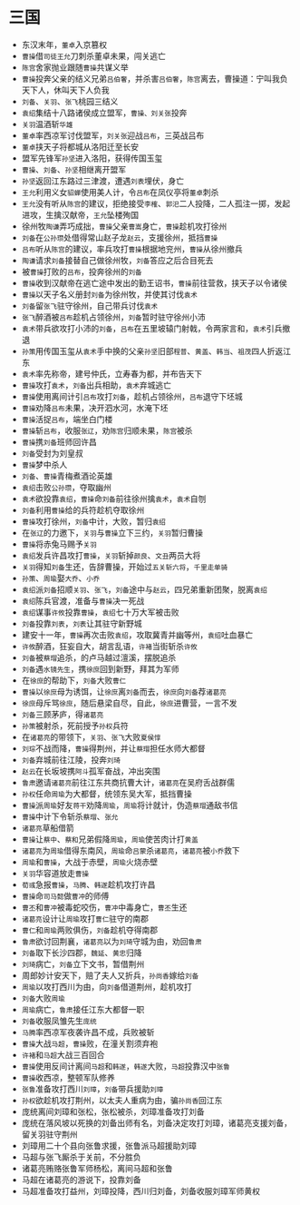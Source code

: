 # 三国

- 东汉末年，`董卓`入京篡权
- `曹操`借`司徒王允`刀刺杀董卓未果，闯关逃亡
- `陈宫`舍家抛业跟随`曹操`共谋义举
- `曹操`投奔父亲的结义兄弟`吕伯奢`，并杀害`吕伯奢`，`陈宫`离去，曹操道：宁叫我负天下人，休叫天下人负我
- `刘备`、`关羽`、`张飞`桃园三结义
- `袁绍`集结十八路诸侯成立盟军，`曹操、刘关张`投奔
- `关羽`温酒斩`华雄`
- `董卓`率西凉军讨伐盟军，`刘关张`迎战`吕布`，三英战吕布
- `董卓`挟天子将都城从洛阳迁至长安
- 盟军先锋军`孙坚`进入洛阳，获得传国玉玺
- `曹操`、`刘备`、`孙坚`相继离开盟军
- `孙坚`返回江东路过三津渡，遭遇`刘表`埋伏，身亡
- `王允`利用义女`貂蝉`使用美人计，令`吕布`在凤仪亭将`董卓`刺杀
- `王允`没有听从`陈宫`的建议，拒绝接受`李榷`、`郭汜`二人投降，二人孤注一掷，发起进攻，生擒汉献帝，`王允`坠楼殉国
- 徐州牧`陶谦`弄巧成拙，`曹操`父亲`曹嵩`身亡，`曹操`趁机攻打徐州
- `刘备`在`公孙瓒`处借得常山赵子龙`赵云`，支援徐州，抵挡`曹操`
- `吕布`听从`陈宫`的建议，率兵攻打`曹操`根据地兖州，`曹操`从徐州撤兵
- `陶谦`请求`刘备`接替自己做徐州牧，`刘备`答应之后合目死去
- 被`曹操`打败的`吕布`，投奔徐州的`刘备`
- `曹操`收到汉献帝在逃亡途中发出的勤王诏书，`曹操`前往营救，挟天子以令诸侯
- `曹操`以天子名义册封`刘备`为徐州牧，并使其讨伐`袁术`
- `刘备`留`张飞`驻守徐州，自己带兵讨伐`袁术`
- `张飞`醉酒被`吕布`趁机占领徐州，`刘备`暂时驻守徐州小沛
- `袁术`带兵欲攻打小沛的`刘备`，`吕布`在五里坡辕门射戟，令两家言和，`袁术`引兵撤退
- `孙策`用传国玉玺从`袁术`手中换的父亲`孙坚`旧部`程普`、`黄盖`、`韩当`、`祖茂`四人折返江东
- `袁术`率先称帝，建号仲氏，立寿春为都，并布告天下
- `曹操`攻打`袁术`，`刘备`出兵相助，`袁术`弃城逃亡
- `曹操`使用离间计引`吕布`攻打`刘备`，趁机占领徐州，`吕布`退守下坯城
- `曹操`劝降`吕布`未果，决开泗水河，水淹下坯
- `曹操`活捉`吕布`，端坐白门楼
- `曹操`斩`吕布`，收服`张辽`，劝`陈宫`归顺未果，`陈宫`被杀
- `曹操`携`刘备`班师回许昌
- `刘备`受封为刘皇叔
- `曹操`梦中杀人
- `刘备`、`曹操`青梅煮酒论英雄
- `袁绍`击败`公孙瓒`，夺取幽州
- `袁术`欲投靠`袁绍`，`曹操`命`刘备`前往徐州擒`袁术`，`袁术`自刎
- `刘备`利用`曹操`给的兵符趁机夺取徐州
- `曹操`攻打徐州，`刘备`中计，大败，暂归`袁绍`
- 在`张辽`的力邀下，`关羽`与`曹操`立下三约，`关羽`暂归曹操
- `曹操`将赤兔马赐予`关羽`
- `袁绍`发兵许昌攻打`曹操`，`关羽`斩掉`颜良`、`文丑`两员大将
- `关羽`得知`刘备`生还，告辞曹操，开始过`五关斩六将`，`千里走单骑`
- `孙策`、`周瑜`娶`大乔`、`小乔`
- `袁绍`派`刘备`招顺`关羽`、`张飞`，`刘备`途中与`赵云`，四兄弟重新团聚，脱离`袁绍`
- `袁绍`陈兵官渡，准备与`曹操`决一死战
- `袁绍`谋事`许攸`投靠`曹操`，`袁绍`七十万大军被击败
- `刘备`投靠`刘表`，`刘表`让其驻守新野城
- 建安十一年，`曹操`再次击败`袁绍`，攻取冀青并幽等州，`袁绍`吐血暴亡
- `许攸`醉酒，狂妄自大，胡言乱语，`许褚`当街斩杀`许攸`
- `刘备`被`蔡瑁`追杀，的卢马越过澶溪，摆脱追杀
- `刘备`遇`水镜先生`，携`徐庶`回到新野，拜其为军师
- 在`徐庶`的帮助下，`刘备`大败`曹仁`
- `曹操`以`徐庶`母为诱饵，让`徐庶`离`刘备`而去，`徐庶`向`刘备`荐`诸葛亮`
- `徐庶`母斥骂`徐庶`，随后悬梁自尽，自此，`徐庶`进曹营，一言不发
- `刘备`三顾茅庐，得`诸葛亮`
- `孙策`被射杀，死前授予`孙权`兵符
- 在`诸葛亮`的带领下，`关羽`、`张飞`大败`夏侯惇`
- `刘琮`不战而降，`曹操`得荆州，并让`蔡瑁`担任水师大都督
- `刘备`弃城前往江陵，投奔`刘琦`
- `赵云`在长坂坡携`阿斗`孤军奋战，冲出突围
- `鲁肃`邀请`诸葛亮`前往江东共商抗曹大计，`诸葛亮`在吴府舌战群儒
- `孙权`任命`周瑜`为大都督，统领东吴大军，抵挡曹操
- `曹操`派`周瑜`好友`蒋干`劝降`周瑜`，`周瑜`将计就计，伪造`蔡瑁`通敌书信
- `曹操`中计下令斩杀`蔡瑁`、`张允`
- `诸葛亮`草船借箭
- `曹操`让`蔡中`、`蔡和`兄弟假降`周瑜`，`周瑜`使苦肉计打`黄盖`
- `诸葛亮`为`周瑜`借得东南风，`周瑜`命`吕蒙`杀`诸葛亮`，`诸葛亮`被`小乔`救下
- `周瑜`和`曹操`，大战于赤壁，`周瑜`火烧赤壁
- `关羽`华容道放走`曹操`
- `荀彧`急报`曹操`，`马腾`、`韩遂`趁机攻打许昌
- `曹操`命`司马懿`做`曹冲`的师傅
- `曹丕`和`曹冲`被毒蛇咬伤，`曹冲`中毒身亡，`曹丕`生还
- `诸葛亮`设计让`周瑜`攻打`曹仁`驻守的南郡
- `曹仁`和`周瑜`两败俱伤，`刘备`趁机夺得南郡
- `鲁肃`欲讨回荆襄，`诸葛亮`以为`刘琦`守城为由，劝回`鲁肃`
- `刘备`取下长沙四郡，`魏延`、`黄忠`归降
- `刘琦`病亡，`刘备`立下文书，暂借荆州
- 周郎妙计安天下，赔了夫人又折兵，`孙尚香`嫁给`刘备`
- `周瑜`以攻打西川为由，向`刘备`借道荆州，趁机攻打
- `刘备`大败`周瑜`
- `周瑜`病亡，`鲁肃`接任江东大都督一职
- `刘备`收服凤雏先生`庞统`
- `马腾`率西凉军夜袭许昌不成，兵败被斩
- `曹操`大战`马超`，`曹操`败，在潼关割须弃袍
- `许褚`和`马超`大战三百回合
- `曹操`使用反间计离间`马超`和`韩遂`，`韩遂`大败，`马超`投靠汉中`张鲁`
- `曹操`收西凉，整顿军队修养
- `张鲁`准备攻打西川`刘璋`，`刘备`带兵援助`刘璋`
- `孙权`欲趁机攻打荆州，以太夫人重病为由，骗`孙尚香`回江东
- 庞统离间刘璋和张松，张松被杀，刘璋准备攻打刘备
- 庞统在落风坡以死换的刘备出师有名，刘备决定攻打刘璋，诸葛亮支援刘备，留关羽驻守荆州
- 刘璋用二十个县向张鲁求援，张鲁派马超援助刘璋
- 马超与张飞厮杀于关前，不分胜负
- 诸葛亮贿赂张鲁军师杨松，离间马超和张鲁
- 马超在诸葛亮的游说下，投靠刘备
- 马超准备攻打益州，刘璋投降，西川归刘备，刘备收服刘璋军师黄权
